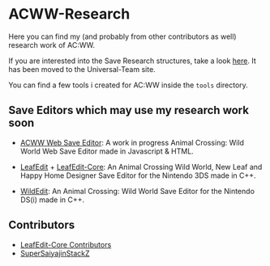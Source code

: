 # ACWW-Research
Here you can find my (and probably from other contributors as well) research work of AC:WW.

If you are interested into the Save Research structures, take a look [here](https://wiki.universal-team.net/acww-research/index.html). It has been moved to the Universal-Team site.

You can find a few tools i created for AC:WW inside the `tools` directory.

## Save Editors which may use my research work soon
- [ACWW Web Save Editor](https://github.com/Universal-Team/ACWW-Web-SaveEditor): A work in progress Animal Crossing: Wild World Web Save Editor made in Javascript & HTML.

- [LeafEdit](https://github.com/Universal-Team/LeafEdit) + [LeafEdit-Core](https://github.com/Universal-Team/LeafEdit-Core): An Animal Crossing Wild World, New Leaf and Happy Home Designer Save Editor for the Nintendo 3DS made in C++.

- [WildEdit](https://github.com/Universal-Team/LeafEdit): An Animal Crossing: Wild World Save Editor for the Nintendo DS(i) made in C++.

## Contributors
- [LeafEdit-Core Contributors](https://github.com/Universal-Team/LeafEdit-Core)
- [SuperSaiyajinStackZ](https://github.com/SuperSaiyajinStackZ)